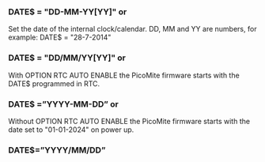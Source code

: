 

### DATE$ = "DD-MM-YY[YY]" or

 Set the date of the internal clock/calendar. DD, MM and YY are numbers, for example: DATE$ = "28-7-2014"

### DATE$ = "DD/MM/YY[YY]" or

 With OPTION RTC AUTO ENABLE the PicoMite firmware starts with the DATE$ programmed in RTC.

### DATE$ =”YYYY-MM-DD” or

 Without OPTION RTC AUTO ENABLE the PicoMite firmware starts with the date set to "01-01-2024" on power up.

### DATE$=”YYYY/MM/DD”

